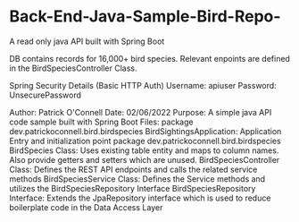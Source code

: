 # Back-End-Java-Sample-Bird-Repo-
A read only java API built with Spring Boot

DB contains records for 16,000+ bird species. Relevant enpoints are defined in the BirdSpeciesController Class.

Spring Security Details (Basic HTTP Auth)
Username: apiuser
Password: UnsecurePassword

Author: Patrick O'Connell
 Date: 02/06/2022
 Purpose: A simple java API code sample built with Spring Boot
 Files:
 	package dev.patrickoconnell.bird.birdspecies
 		BirdSightingsApplication: Application Entry and initialization point
				package dev.patrickoconnell.bird.birdspecies
 				BirdSpecies Class: Uses existing table entity and maps to column names.  Also provide getters and setters which are unused.
 				BirdSpeciesController Class: Defines the REST API endpoints and calls the related service methods
 				BirdSpeciesService Class: Defines the Service methods and utilizes the BirdSpeciesRepository Interface
 				BirdSpeciesRepository Interface: Extends the JpaRepository interface which is used to reduce boilerplate code in the Data Access Layer
